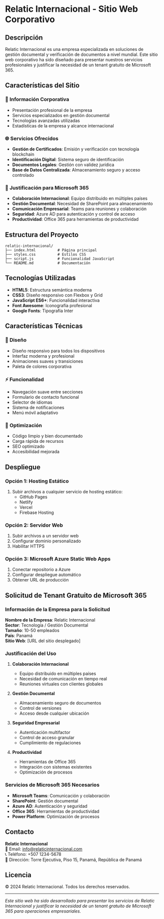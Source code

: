 # Relatic Internacional - Sitio Web Corporativo

## Descripción

Relatic Internacional es una empresa especializada en soluciones de gestión documental y verificación de documentos a nivel mundial. Este sitio web corporativo ha sido diseñado para presentar nuestros servicios profesionales y justificar la necesidad de un tenant gratuito de Microsoft 365.

## Características del Sitio

### 🏢 **Información Corporativa**
- Presentación profesional de la empresa
- Servicios especializados en gestión documental
- Tecnologías avanzadas utilizadas
- Estadísticas de la empresa y alcance internacional

### 🌐 **Servicios Ofrecidos**
- **Gestión de Certificados**: Emisión y verificación con tecnología blockchain
- **Identificación Digital**: Sistema seguro de identificación
- **Documentos Legales**: Gestión con validez jurídica
- **Base de Datos Centralizada**: Almacenamiento seguro y acceso controlado

### 💼 **Justificación para Microsoft 365**
- **Colaboración Internacional**: Equipo distribuido en múltiples países
- **Gestión Documental**: Necesidad de SharePoint para almacenamiento
- **Comunicación Empresarial**: Teams para reuniones y colaboración
- **Seguridad**: Azure AD para autenticación y control de acceso
- **Productividad**: Office 365 para herramientas de productividad

## Estructura del Proyecto

```
relatic-internacional/
├── index.html          # Página principal
├── styles.css          # Estilos CSS
├── script.js           # Funcionalidad JavaScript
└── README.md           # Documentación
```

## Tecnologías Utilizadas

- **HTML5**: Estructura semántica moderna
- **CSS3**: Diseño responsivo con Flexbox y Grid
- **JavaScript ES6+**: Funcionalidad interactiva
- **Font Awesome**: Iconografía profesional
- **Google Fonts**: Tipografía Inter

## Características Técnicas

### 🎨 **Diseño**
- Diseño responsivo para todos los dispositivos
- Interfaz moderna y profesional
- Animaciones suaves y transiciones
- Paleta de colores corporativa

### ⚡ **Funcionalidad**
- Navegación suave entre secciones
- Formulario de contacto funcional
- Selector de idiomas
- Sistema de notificaciones
- Menú móvil adaptativo

### 🔧 **Optimización**
- Código limpio y bien documentado
- Carga rápida de recursos
- SEO optimizado
- Accesibilidad mejorada

## Despliegue

### Opción 1: Hosting Estático
1. Subir archivos a cualquier servicio de hosting estático:
   - GitHub Pages
   - Netlify
   - Vercel
   - Firebase Hosting

### Opción 2: Servidor Web
1. Subir archivos a un servidor web
2. Configurar dominio personalizado
3. Habilitar HTTPS

### Opción 3: Microsoft Azure Static Web Apps
1. Conectar repositorio a Azure
2. Configurar despliegue automático
3. Obtener URL de producción

## Solicitud de Tenant Gratuito de Microsoft 365

### Información de la Empresa para la Solicitud

**Nombre de la Empresa**: Relatic Internacional  
**Sector**: Tecnología / Gestión Documental  
**Tamaño**: 10-50 empleados  
**País**: Panamá  
**Sitio Web**: [URL del sitio desplegado]

### Justificación del Uso

1. **Colaboración Internacional**
   - Equipo distribuido en múltiples países
   - Necesidad de comunicación en tiempo real
   - Reuniones virtuales con clientes globales

2. **Gestión Documental**
   - Almacenamiento seguro de documentos
   - Control de versiones
   - Acceso desde cualquier ubicación

3. **Seguridad Empresarial**
   - Autenticación multifactor
   - Control de acceso granular
   - Cumplimiento de regulaciones

4. **Productividad**
   - Herramientas de Office 365
   - Integración con sistemas existentes
   - Optimización de procesos

### Servicios de Microsoft 365 Necesarios

- **Microsoft Teams**: Comunicación y colaboración
- **SharePoint**: Gestión documental
- **Azure AD**: Autenticación y seguridad
- **Office 365**: Herramientas de productividad
- **Power Platform**: Optimización de procesos

## Contacto

**Relatic Internacional**  
📧 Email: info@relaticinternacional.com  
📞 Teléfono: +507 1234-5678  
📍 Dirección: Torre Ejecutiva, Piso 15, Panamá, República de Panamá

## Licencia

© 2024 Relatic Internacional. Todos los derechos reservados.

---

*Este sitio web ha sido desarrollado para presentar los servicios de Relatic Internacional y justificar la necesidad de un tenant gratuito de Microsoft 365 para operaciones empresariales.*
